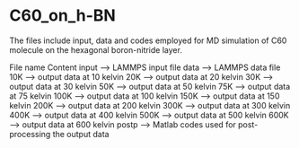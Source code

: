 # C60_on_h-BN
The files include input, data and codes employed for MD simulation of C60 molecule on the hexagonal boron-nitride layer. 

File name       Content
input --> LAMMPS input file
data  --> LAMMPS data file
10K   --> output data at 10 kelvin
20K   --> output data at 20 kelvin
30K   --> output data at 30 kelvin
50K   --> output data at 50 kelvin
75K   --> output data at 75 kelvin
100K   --> output data at 100 kelvin
150K   --> output data at 150 kelvin
200K   --> output data at 200 kelvin
300K   --> output data at 300 kelvin
400K   --> output data at 400 kelvin
500K   --> output data at 500 kelvin
600K   --> output data at 600 kelvin
postp  --> Matlab codes used for post-processing the output data


